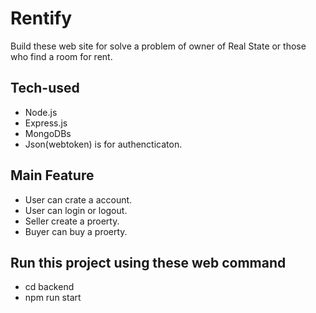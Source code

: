 # Rentify
Build these web site for solve a problem of owner of Real State or those who find a room for rent.
## Tech-used 
* Node.js
* Express.js
* MongoDBs
* Json(webtoken) is for authencticaton.

## Main Feature
* User can crate a account.
* User can login or logout.
* Seller  create a proerty.
* Buyer can buy a proerty.

## Run this project using these web command

* cd backend
* npm run start
